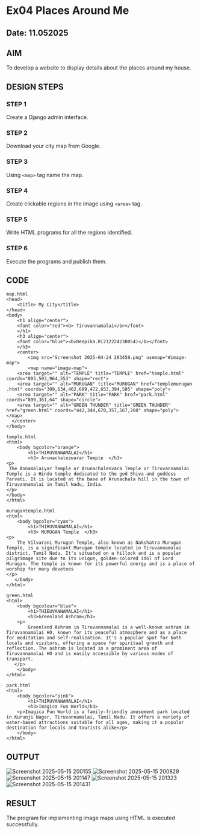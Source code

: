 # Ex04 Places Around Me
## Date: 11.052025

## AIM
To develop a website to display details about the places around my house.

## DESIGN STEPS

### STEP 1
Create a Django admin interface.

### STEP 2
Download your city map from Google.

### STEP 3
Using ```<map>``` tag name the map.

### STEP 4
Create clickable regions in the image using ```<area>``` tag.

### STEP 5
Write HTML programs for all the regions identified.

### STEP 6
Execute the programs and publish them.

## CODE
```
map.html
<head>
    <title> My City</title>
</head>
<body>
    <h1 align="center"> 
    <font color="red"><b> Tiruvannamalai</b></font>
    </h1>
    <h3 align="center">
    <font color="blue"><b>Deepika.R(212224230054)</b></font>
    </h3>
    <center>
        <img src="Screenshot 2025-04-24 203459.png" usemap="#image-map">
        <map name="image-map">
    <area target="" alt="TEMPLE" title="TEMPLE" href="temple.html" coords="803,503,964,553" shape="rect">
    <area target="" alt="MURUGAN" title="MURUGAN" href="templemurugan .html" coords="309,634,402,699,472,653,394,585" shape="poly">
    <area target="" alt="PARK" title="PARK" href="park.html" coords="899,361,64" shape="circle">
    <area target="" alt="GREEN THUNDER" title="GREEN THUNDER" href="green.html" coords="442,344,670,357,567,260" shape="poly">
</map>
  </center>
</body>

temple.html
<html>
    <body bgcolor="orange">
        <h1>THIRUVANNAMALAI</h1>
        <h3> Arunachaleswarar Temple  </h3>
<p>
 The Annamalaiyar Temple or Arunachalesvara Temple or Tiruvannamalai Temple is a Hindu temple dedicated to the god Shiva and goddess Parvati. It is located at the base of Arunachala hill in the town of Tiruvannamalai in Tamil Nadu, India.
</p>
</body>
</html>

murugantemple.html
<html>
    <body bgcolor="cyan">
        <h1>THIRUVANNAMALAI</h1>
        <h3> MURUGAN Temple  </h3>
<p>
    The Vilvarani Murugan Temple, also known as Nakshatra Murugan Temple, is a significant Murugan temple located in Tiruvannamalai district, Tamil Nadu. It's situated on a hillock and is a popular pilgrimage site due to its unique, golden-colored idol of Lord Murugan. The temple is known for its powerful energy and is a place of worship for many devotees
</p>
   </body>
</html>

green.html
<html>
    <body bgcolour="blue">
        <h1>THIEUVANNAMALAI</h1>
        <h3>Greenland Ashram</h3>
    <p>
        Greenland Ashram in Tiruvannamalai is a well-known ashram in Tiruvannamalai HO, known for its peaceful atmosphere and as a place for meditation and self-realization. It's a popular spot for both locals and visitors, offering a space for spiritual growth and reflection. The ashram is located in a prominent area of Tiruvannamalai HO and is easily accessible by various modes of transport.
   </p>
    </body>
</html>

park.html
<html>
    <body bgcolor="pink">
        <h1>THIRUVANNAMALAI</h1>
        <h3>Imagica Fun World</h3>
    <p>Imagica Fun World is a family-friendly amusement park located in Kurunji Nagar, Tiruvannamalai, Tamil Nadu. It offers a variety of water-based attractions suitable for all ages, making it a popular destination for locals and tourists alike</p>
    </body>
</html>
```
## OUTPUT

![Screenshot 2025-05-15 200155](https://github.com/user-attachments/assets/b18dc044-9f5d-4060-8ccd-5514d2beb89d)
![Screenshot 2025-05-15 200829](https://github.com/user-attachments/assets/b624bcd7-9cd9-4603-b083-a82e40bb1532)
![Screenshot 2025-05-15 201147](https://github.com/user-attachments/assets/6efbfa68-4146-41c2-bfc4-c7a878501e64)
![Screenshot 2025-05-15 201323](https://github.com/user-attachments/assets/bd2355fa-1b7c-4b21-984d-1c6b11dff778)
![Screenshot 2025-05-15 201431](https://github.com/user-attachments/assets/6693d97b-e66e-439c-b3f8-144acea766be)

## RESULT
The program for implementing image maps using HTML is executed successfully.
